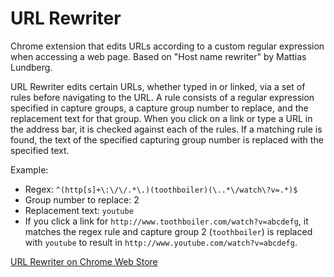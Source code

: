 URL Rewriter
============

Chrome extension that edits URLs according to a custom regular expression when accessing a web page. Based on "Host name rewriter" by Mattias Lundberg.

URL Rewriter edits certain URLs, whether typed in or linked, via a set of rules before navigating to the URL. A rule consists of a regular expression specified in capture groups, a capture group number to replace, and the replacement text for that group. When you click on a link or type a URL in the address bar, it is checked against each of the rules. If a matching rule is found, the text of the specified capturing group number is replaced with the specified text.

Example:
 - Regex: ```^(http[s]+\:\/\/.*\.)(toothboiler)(\..*\/watch\?v=.*)$```
 - Group number to replace: 2
 - Replacement text: ```youtube```
 - If you click a link for ```http://www.toothboiler.com/watch?v=abcdefg```, it matches the regex rule and capture group 2 (```toothboiler```) is replaced with ```youtube``` to result in ```http://www.youtube.com/watch?v=abcdefg```.

[URL Rewriter on Chrome Web Store](https://chrome.google.com/webstore/detail/url-rewriter/gpbblpbcnjdnnjdcdclojoonfmpoionh)
